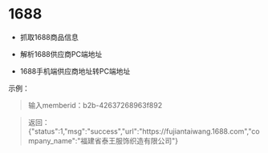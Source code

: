 # 1688

- 抓取1688商品信息

- 解析1688供应商PC端地址

- 1688手机端供应商地址转PC端地址


示例：
> 输入memberid：b2b-42637268963f892

> 返回：{"status":1,"msg":"success","url":"https:\/\/fujiantaiwang.1688.com","company_name":"福建省泰王服饰织造有限公司"}
